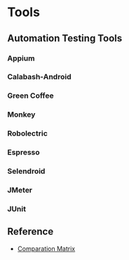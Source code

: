 # Tools

## Automation Testing Tools

### Appium

### Calabash-Android

### Green Coffee

### Monkey

### Robolectric

### Espresso

### Selendroid

### JMeter

### JUnit

## Reference
- [Comparation Matrix](https://www.globallogic.com/insights/blogs/android-automation-open-source-frameworks/)
